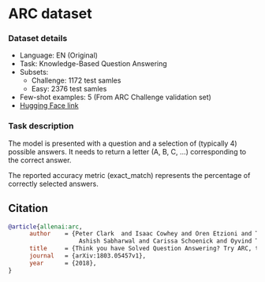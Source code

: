 # ARC dataset

### Dataset details

- Language: EN (Original)
- Task: Knowledge-Based Question Answering
- Subsets:
    - Challenge: 1172 test samles
    - Easy: 2376 test samles
- Few-shot examples: 5 (From ARC Challenge validation set)
- [Hugging Face link](https://huggingface.co/datasets/allenai/ai2_arc)

### Task description

The model is presented with a question and a selection of (typically 4) possible answers. It needs to return a letter (A, B, C, ...) corresponding to the correct answer.

The reported accuracy metric (exact_match) represents the percentage of correctly selected answers.

## Citation

```bibtex
@article{allenai:arc,
      author    = {Peter Clark  and Isaac Cowhey and Oren Etzioni and Tushar Khot and
                    Ashish Sabharwal and Carissa Schoenick and Oyvind Tafjord},
      title     = {Think you have Solved Question Answering? Try ARC, the AI2 Reasoning Challenge},
      journal   = {arXiv:1803.05457v1},
      year      = {2018},
}
```
